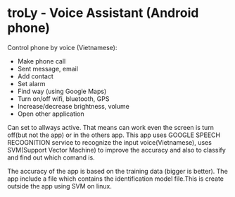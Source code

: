 # troLy - Voice Assistant (Android phone)

Control phone by voice (Vietnamese): 
- Make phone call
- Sent message, email
- Add contact
- Set alarm
- Find way (using Google Maps)
- Turn on/off wifi, bluetooth, GPS
- Increase/decrease brightness, volume
- Open other application

Can set to allways active. That means can work even the screen is turn off(but not the app) or in the others app.
This app uses GOOGLE SPEECH RECOGNITION service to recognize the input voice(Vietnamese), 
uses SVM(Support Vector Machine) to improve the accuracy and also to classify and find out which comand is.

The accuracy of the app is based on the training data (bigger is better).
The app include a file which contains the identification model file.This is create outside the app using SVM on linux.

